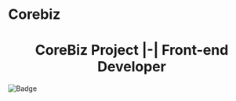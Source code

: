 # Corebiz
<h1 align="center"> CoreBiz Project |-| Front-end Developer </h1>

![Badge](https://img.shields.io/static/v1?label=react&message=framework&color=blue&style=for-the-badge&logo=REACT)

